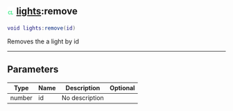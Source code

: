 ## ![client](.gitbook/assets/client.png) [lights](./readme/lights/README.md):remove

```lua
void lights:remove(id)
```

Removes the a light by id

------
## Parameters

| Type   | Name | Description | Optional |
| ------ | ---- | ----------- | -------: |
| number | id | No description |  |

